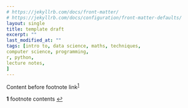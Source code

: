 ```yaml
---
# https://jekyllrb.com/docs/front-matter/
# https://jekyllrb.com/docs/configuration/front-matter-defaults/
layout: single
title: template draft
excerpt: ""
last_modified_at: ""
tags: [intro to, data science, maths, techniques,
computer science, programming,
r, python,
lecture notes,
]
---
```


Content before footnote link<sup id="a1">[1](#f1)</sup>

<!-- footnotes -->
<b id="f1">1</b> footnote contents [↩](#a1)

